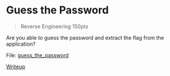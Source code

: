 # Guess the Password

> Reverse Engineering 150pts

Are you able to guess the password and extract the flag from the application?

File: [guess_the_password](./guess_the_password)

[Writeup](./writeup.md)
